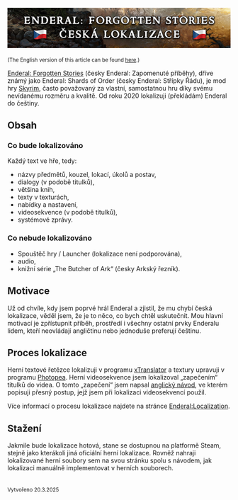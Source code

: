 <p align="center">
  <img src="images/enderal_banner_cz.png" alt="Banner" />
</p>

<small>(The English version of this article can be found [here](enderal-localization-en.md).)</small>

[Enderal: Forgotten Stories](https://store.steampowered.com/app/933480/Enderal_Forgotten_Stories/) (česky Enderal: Zapomenuté příběhy), dříve známý jako Enderal: Shards of Order (česky Enderal: Střípky Řádu), je mod hry [Skyrim](https://store.steampowered.com/app/72850/The_Elder_Scrolls_V_Skyrim/), často považovaný za vlastní, samostatnou hru díky svému nevídanému rozměru a kvalitě. Od roku 2020 <span class="tooltip" title="lokalizace = překlad a přizpůsobení hry danému jazyku tak, aby byl překlad pro hráče přirozený a odpovídal místním zvyklostem a kultuře (lokalizace tedy zahrnuje například převádění jednotek, jako jsou stopy, na metry atd.)">lokalizuji</span> (překládám) Enderal do češtiny.

## Obsah

### Co bude lokalizováno

Každý text ve hře, tedy:

- názvy předmětů, kouzel, lokací, úkolů a postav,
- dialogy (v podobě titulků),
- většina knih,
- texty v texturách,
- nabídky a nastavení,
- videosekvence (v podobě titulků),
- systémové zprávy.

### Co nebude lokalizováno

- Spouštěč hry / Launcher (lokalizace není podporována),
- audio,
- knižní série „The Butcher of Ark“ (česky Arkský řezník).

## Motivace

Už od chvíle, kdy jsem poprvé hrál Enderal a zjistil, že mu chybí česká lokalizace, věděl jsem, že je to něco, co bych chtěl uskutečnit. Mou hlavní motivací je zpřístupnit příběh, prostředí i všechny ostatní prvky Enderalu lidem, kteří neovládají angličtinu nebo jednoduše preferují češtinu.

## Proces lokalizace

Herní <span class="tooltip" title ="anglicky strings">textové řetězce</span> lokalizuji v programu [xTranslator](https://www.nexusmods.com/skyrimspecialedition/mods/134) a textury upravuji v programu [Photopea](https://www.photopea.com). Herní videosekvence jsem lokalizoval <span class="tooltip" title="anglicky se takové titulky označují jako „burnt subtitles“">„zapečením“ titulků</span> do videa. O tomto „zapečení“ jsem napsal [anglický návod](subtitles.md), ve kterém popisuji přesný postup, jejž jsem při lokalizaci videosekvencí použil.

Více informací o procesu lokalizace najdete na stránce [Enderal:Localization](https://en.wiki.sureai.net/Enderal:Localization).

## Stažení

Jakmile bude lokalizace hotová, stane se dostupnou na platformě Steam, stejně jako kterákoli jiná oficiální herní lokalizace. Rovněž nahraji lokalizované herní soubory sem na svou stránku spolu s návodem, jak lokalizaci manuálně implementovat v herních souborech.

<br>
<small>Vytvořeno 20.3.2025</small>
<br><br>
